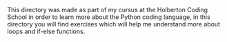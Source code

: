 This directory was made as part of my cursus at the Holberton Coding School in order to learn more about the Python coding language, in this directory you will find exercises which will help me understand more about loops and if-else functions.
